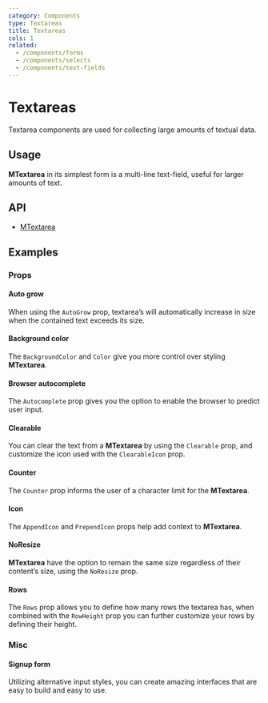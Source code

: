```yaml
---
category: Components
type: Textareas
title: Textareas
cols: 1
related:
  - /components/forms
  - /components/selects
  - /components/text-fields
---
```


# Textareas

Textarea components are used for collecting large amounts of textual data.

## Usage

**MTextarea** in its simplest form is a multi-line text-field, useful for larger amounts of text.

<textareas-usage></textareas-usage>

## API

- [MTextarea](/api/MTextarea)

## Examples

### Props

#### Auto grow

When using the `AutoGrow` prop, textarea’s will automatically increase in size when the contained text exceeds its size.

<example file="" />

#### Background color

The `BackgroundColor` and `Color` give you more control over styling **MTextarea**.

<example file="" />

#### Browser autocomplete

The `Autocomplete` prop gives you the option to enable the browser to predict user input.

<example file="" />

#### Clearable

You can clear the text from a **MTextarea** by using the `Clearable` prop, and customize the icon used with the `ClearableIcon` prop.

<example file="" />

#### Counter

The `Counter` prop informs the user of a character limit for the **MTextarea**.

<example file="" />

#### Icon

The `AppendIcon` and `PrependIcon` props help add context to **MTextarea**.

<example file="" />

#### NoResize

**MTextarea** have the option to remain the same size regardless of their content’s size, using the `NoResize` prop.

<example file="" />

#### Rows

The `Rows` prop allows you to define how many rows the textarea has, when combined with the `RowHeight` prop you can
further customize your rows by defining their height.

<example file="" />

### Misc

#### Signup form

Utilizing alternative input styles, you can create amazing interfaces that are easy to build and easy to use.

<example file="" />